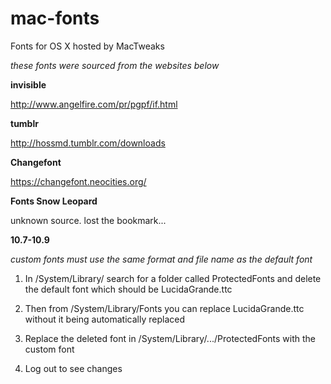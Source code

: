 # mac-fonts
Fonts for OS X hosted by MacTweaks


*these fonts were sourced from the websites below*

**invisible**

http://www.angelfire.com/pr/pgpf/if.html

**tumblr**

http://hossmd.tumblr.com/downloads

**Changefont**

https://changefont.neocities.org/

**Fonts Snow Leopard**

unknown source. lost the bookmark...


**10.7-10.9**

*custom fonts must use the same format and file name as the default font*

1. In /System/Library/ search for a folder called ProtectedFonts and delete the default font which should be LucidaGrande.ttc

2. Then from /System/Library/Fonts you can replace LucidaGrande.ttc without it being automatically replaced

3. Replace the deleted font in /System/Library/.../ProtectedFonts with the custom font

4. Log out to see changes
